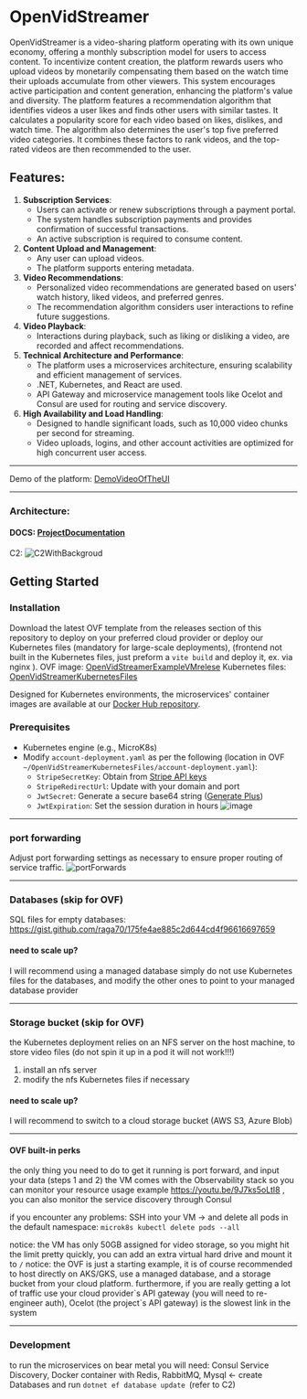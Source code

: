 # OpenVidStreamer
OpenVidStreamer is a video-sharing platform operating with its own unique economy, offering a monthly subscription model for users to access content. To incentivize content creation, the platform rewards users who upload videos by monetarily compensating them based on the watch time their uploads accumulate from other viewers. This system encourages active participation and content generation, enhancing the platform's value and diversity.
The platform features a recommendation algorithm that identifies videos a user likes and finds other users with similar tastes. It calculates a popularity score for each video based on likes, dislikes, and watch time. The algorithm also determines the user's top five preferred video categories. It combines these factors to rank videos, and the top-rated videos are then recommended to the user.

## Features: 

1. **Subscription Services**:
    - Users can activate or renew subscriptions through a payment portal.
    - The system handles subscription payments and provides confirmation of successful transactions.
    - An active subscription is required to consume content.
2. **Content Upload and Management**:
    - Any user can upload videos.
    - The platform supports entering metadata.
3. **Video Recommendations**:
    - Personalized video recommendations are generated based on users' watch history, liked videos, and preferred genres.
    - The recommendation algorithm considers user interactions to refine future suggestions.
4. **Video Playback**:
    - Interactions during playback, such as liking or disliking a video, are recorded and affect recommendations.
5. **Technical Architecture and Performance**:
    - The platform uses a microservices architecture, ensuring scalability and efficient management of services.
    - .NET, Kubernetes, and React are used.
    - API Gateway and microservice management tools like Ocelot and Consul are used for routing and service discovery.
6. **High Availability and Load Handling**:
    - Designed to handle significant loads, such as 10,000 video chunks per second for streaming.
    - Video uploads, logins, and other account activities are optimized for high concurrent user access.


<hr/>

Demo of the platform: [DemoVideoOfTheUI](https://youtu.be/RJKFKMjOKzw)

<hr/>

### Architecture:

#### DOCS:  [ProjectDocumentation](https://github.com/raga70/OpenVidStreamer/tree/main/Docs) 

C2:
![C2WithBackgroud](https://github.com/raga70/OpenVidStreamer/assets/8299535/fc696bc4-0a17-428e-914f-cf6eaa189642)





## Getting Started

### Installation

Download the latest OVF template from the releases section of this repository  to deploy on your preferred cloud provider or  deploy our Kubernetes files (mandatory for large-scale deployments), (frontend not built in the Kubernetes files, just preform a `vite build` and deploy it, ex. via nginx ).
OVF image:  [OpenVidStreamerExampleVMrelese](https://github.com/raga70/OpenVidStreamer/)
Kubernetes files: [OpenVidStreamerKubernetesFiles](https://github.com/raga70/OpenVidStreamer/tree/main/OpenVidStreamerKubernetesFiles)

Designed for Kubernetes environments, the microservices' container images are available at our [Docker Hub repository](https://hub.docker.com/u/openvidstreamer).



### Prerequisites

- Kubernetes engine (e.g., MicroK8s)
- Modify `account-deployment.yaml` as per the following   (location in OVF `~/OpenVidStreamerKubernetesFiles/account-deployment.yaml`):
    - `StripeSecretKey`: Obtain from [Stripe API keys](https://stripe.com/docs/keys)
    - `StripeRedirectUrl`: Update with your domain and port
    - `JwtSecret`: Generate a secure base64 string ([Generate Plus](https://generate.plus/en/base64))
    - `JwtExpiration`: Set the session duration in hours
![image](https://github.com/raga70/OpenVidStreamer/assets/8299535/07bd67e0-82f9-4312-ab7f-87f42262223d)


<hr/>


### port forwarding
Adjust port forwarding settings as necessary to ensure proper routing of service traffic.
![portForwards](https://github.com/raga70/OpenVidStreamer/assets/8299535/f604a491-0bc6-4e6f-97a7-c3713870b1ef)



<hr/>

### Databases (skip for OVF)

SQL files for empty databases: https://gist.github.com/raga70/175fe4ae885c2d644cd4f96616697659
#### need to scale up?
I will recommend using a managed database
simply do not use Kubernetes files for the databases, and modify the other ones to point to your managed database provider 

<hr/>


### Storage bucket (skip for OVF)
the Kubernetes deployment relies on an NFS server on the host machine, to store video files (do not spin it up in a pod it will not work!!!)
1. install an nfs server
2. modify the nfs Kubernetes files if necessary
#### need to scale up?
I will recommend to switch to a cloud storage bucket (AWS S3, Azure Blob) 

<hr/>



#### OVF built-in perks
the only thing you need to do to get it running is port forward, and input your data (steps 1 and  2)
the VM comes with the Observability stack so you can monitor your resource usage example https://youtu.be/9J7ks5oLtI8 , you can also monitor the service discovery through Consul


if you encounter any problems: SSH into your VM -> and delete all pods in the default namespace: `microk8s kubectl delete pods --all`

notice: the VM has only 50GB assigned for video storage, so you might hit the limit pretty quickly, you can add an extra virtual hard drive and mount it to `/`
notice: the OVF is just a starting example, it is of course recommended to host directly on AKS/GKS, use a managed database, and a storage bucket from your cloud platform. furthermore, if you are really getting a lot of traffic use your cloud provider\`s API gateway (you will need to re-engineer auth),   Ocelot (the project`s API gateway) is the slowest link in the system 

<hr/>

### Development
to run the microservices on bear metal you will need:
Consul Service Discovery, Docker container with Redis, RabbitMQ, Mysql <- create Databases and run `dotnet ef database update `(refer to C2)



